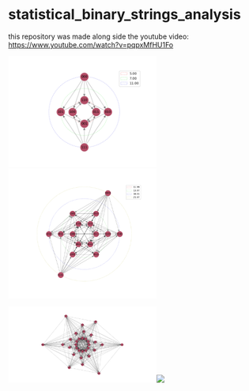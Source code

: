 # statistical_binary_strings_analysis
this repository was made along side the youtube video:
https://www.youtube.com/watch?v=pqpxMfHU1Fo


<img src=https://github.com/LiorAvrahami/statistical_binary_strings_analysis/blob/master/3digits_graph.PNG width="300"><img src=https://github.com/LiorAvrahami/statistical_binary_strings_analysis/blob/master/4digits_graph.PNG width="300">

<img src=https://github.com/LiorAvrahami/statistical_binary_strings_analysis/blob/master/5digits_graph.PNG width="300"><img src=https://user-images.githubusercontent.com/57775835/92045987-8de3ae80-ed8a-11ea-93dc-a677f5fbf8e5.png width="300">
